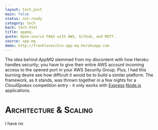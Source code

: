 ```yaml
---
layout: tech_post
main: false
status: not-ready
category: tech
back: tech.html
title: appmq.
quote: Open-source PAAS with AWS, Github, and MQTT.
source: app-mq
demo: http://franklovecchio-app-mq.herokuapp.com
---
```


The idea behind <i>AppMQ</i> stemmed from my discontent with how Heroku handles security; you have to give their entire AWS account incoming access to the opened port in your AWS Security Group. Plus, I had this burning desire see how difficult it would be to build a similar platform. The framework, as it stands, was thrown together in a few nights for a <i>CloudSpokes</i> competition entry - it only works with <a href="">Express</a> <a href="">Node.js</a> applications. 

<h1 style="font-variant: small-caps;">Architecture &amp; Scaling</h1>

I have no 